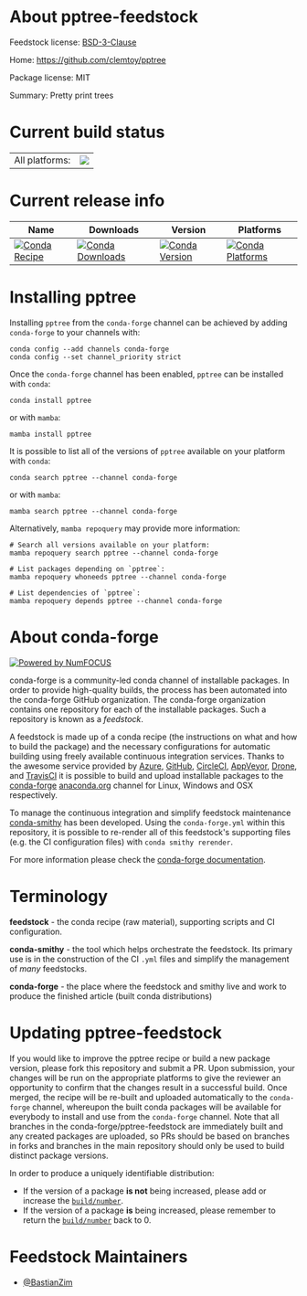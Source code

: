 About pptree-feedstock
======================

Feedstock license: [BSD-3-Clause](https://github.com/conda-forge/pptree-feedstock/blob/main/LICENSE.txt)

Home: https://github.com/clemtoy/pptree

Package license: MIT

Summary: Pretty print trees

Current build status
====================


<table><tr><td>All platforms:</td>
    <td>
      <a href="https://dev.azure.com/conda-forge/feedstock-builds/_build/latest?definitionId=15951&branchName=main">
        <img src="https://dev.azure.com/conda-forge/feedstock-builds/_apis/build/status/pptree-feedstock?branchName=main">
      </a>
    </td>
  </tr>
</table>

Current release info
====================

| Name | Downloads | Version | Platforms |
| --- | --- | --- | --- |
| [![Conda Recipe](https://img.shields.io/badge/recipe-pptree-green.svg)](https://anaconda.org/conda-forge/pptree) | [![Conda Downloads](https://img.shields.io/conda/dn/conda-forge/pptree.svg)](https://anaconda.org/conda-forge/pptree) | [![Conda Version](https://img.shields.io/conda/vn/conda-forge/pptree.svg)](https://anaconda.org/conda-forge/pptree) | [![Conda Platforms](https://img.shields.io/conda/pn/conda-forge/pptree.svg)](https://anaconda.org/conda-forge/pptree) |

Installing pptree
=================

Installing `pptree` from the `conda-forge` channel can be achieved by adding `conda-forge` to your channels with:

```
conda config --add channels conda-forge
conda config --set channel_priority strict
```

Once the `conda-forge` channel has been enabled, `pptree` can be installed with `conda`:

```
conda install pptree
```

or with `mamba`:

```
mamba install pptree
```

It is possible to list all of the versions of `pptree` available on your platform with `conda`:

```
conda search pptree --channel conda-forge
```

or with `mamba`:

```
mamba search pptree --channel conda-forge
```

Alternatively, `mamba repoquery` may provide more information:

```
# Search all versions available on your platform:
mamba repoquery search pptree --channel conda-forge

# List packages depending on `pptree`:
mamba repoquery whoneeds pptree --channel conda-forge

# List dependencies of `pptree`:
mamba repoquery depends pptree --channel conda-forge
```


About conda-forge
=================

[![Powered by
NumFOCUS](https://img.shields.io/badge/powered%20by-NumFOCUS-orange.svg?style=flat&colorA=E1523D&colorB=007D8A)](https://numfocus.org)

conda-forge is a community-led conda channel of installable packages.
In order to provide high-quality builds, the process has been automated into the
conda-forge GitHub organization. The conda-forge organization contains one repository
for each of the installable packages. Such a repository is known as a *feedstock*.

A feedstock is made up of a conda recipe (the instructions on what and how to build
the package) and the necessary configurations for automatic building using freely
available continuous integration services. Thanks to the awesome service provided by
[Azure](https://azure.microsoft.com/en-us/services/devops/), [GitHub](https://github.com/),
[CircleCI](https://circleci.com/), [AppVeyor](https://www.appveyor.com/),
[Drone](https://cloud.drone.io/welcome), and [TravisCI](https://travis-ci.com/)
it is possible to build and upload installable packages to the
[conda-forge](https://anaconda.org/conda-forge) [anaconda.org](https://anaconda.org/)
channel for Linux, Windows and OSX respectively.

To manage the continuous integration and simplify feedstock maintenance
[conda-smithy](https://github.com/conda-forge/conda-smithy) has been developed.
Using the ``conda-forge.yml`` within this repository, it is possible to re-render all of
this feedstock's supporting files (e.g. the CI configuration files) with ``conda smithy rerender``.

For more information please check the [conda-forge documentation](https://conda-forge.org/docs/).

Terminology
===========

**feedstock** - the conda recipe (raw material), supporting scripts and CI configuration.

**conda-smithy** - the tool which helps orchestrate the feedstock.
                   Its primary use is in the construction of the CI ``.yml`` files
                   and simplify the management of *many* feedstocks.

**conda-forge** - the place where the feedstock and smithy live and work to
                  produce the finished article (built conda distributions)


Updating pptree-feedstock
=========================

If you would like to improve the pptree recipe or build a new
package version, please fork this repository and submit a PR. Upon submission,
your changes will be run on the appropriate platforms to give the reviewer an
opportunity to confirm that the changes result in a successful build. Once
merged, the recipe will be re-built and uploaded automatically to the
`conda-forge` channel, whereupon the built conda packages will be available for
everybody to install and use from the `conda-forge` channel.
Note that all branches in the conda-forge/pptree-feedstock are
immediately built and any created packages are uploaded, so PRs should be based
on branches in forks and branches in the main repository should only be used to
build distinct package versions.

In order to produce a uniquely identifiable distribution:
 * If the version of a package **is not** being increased, please add or increase
   the [``build/number``](https://docs.conda.io/projects/conda-build/en/latest/resources/define-metadata.html#build-number-and-string).
 * If the version of a package **is** being increased, please remember to return
   the [``build/number``](https://docs.conda.io/projects/conda-build/en/latest/resources/define-metadata.html#build-number-and-string)
   back to 0.

Feedstock Maintainers
=====================

* [@BastianZim](https://github.com/BastianZim/)

